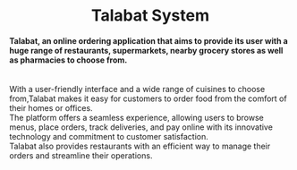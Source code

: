 <h1 align = "center"> Talabat System</h1>
<h4>Talabat, an online ordering application that aims to provide its user with a huge range of restaurants, supermarkets, nearby grocery stores as well as pharmacies to choose from.</h4><br>
With a user-friendly interface and a wide range of cuisines to choose from,Talabat makes it easy for customers to order food from the comfort of their homes or offices.<br>
The platform offers a seamless experience, allowing users to browse menus, place orders, track deliveries, and pay online with its innovative technology and 
commitment to customer satisfaction.<br>
Talabat also provides restaurants with an efficient way to manage their orders and streamline their operations. 
